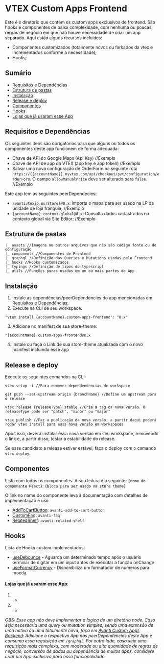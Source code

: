# VTEX Custom Apps Frontend

Este é o diretório que contém os custom apps exclusivos de frontend. São hooks e componentes de baixa complexidade, com nenhuma ou poucas regras de negócio em que não houve necessidade de criar um app separado. Aqui estão alguns recursos incluídos:

- Componentes customizados (totalmente novos ou forkados da vtex e incrementados conforme a necessidade);
- Hooks;

## Sumário

- [Requisitos e Dependências](#requisitos-e-depend%C3%AAncias)
- [Estrutura de pastas](#estrutura-de-pastas)
- [Instalação](#instala%C3%A7%C3%A3o)
- [Release e deploy](#release-e-deploy)
- [Componentes](#componentes)
- [Hooks](#hooks)
- [Lojas que já usaram esse App](#lojas-que-j%C3%A1-usaram-esse-app)

## Requisitos e Dependências

Os seguintes itens são obrigatórios para que alguns ou todos os componentes deste app funcionem de forma adequada:

- Chave de API do Google Maps (Api Key) //Exemplo
- Chave de API de app da VTEX (app key e app token) //Exemplo
- Salvar uma nova configuração de OrderForm na seguinte rota `https://{{accountName}}.myvtex.com/api/checkout/pvt/configuration/orderForm`.
  O campo `allowManualPrice` deve ser alterado para `false`. //Exemplo

Este app tem as seguintes peerDependecies:

- `avantivtexio.ourstores@0.x`: Importa o mapa para ser usado na LP da unidade de loja franquia; //Exemplo
- `{accountName}.context-global@0.x`: Consulta dados cadastrados no contexto global via Site Editor; //Exemplo

## Estrutura de pastas

```
|_ assets //Imagens ou outros arquivos que não são código fonte ou de configuração
|_ components //Componentes de Frontend
|_ graphql //Definição das Queries e Mutations usadas pelo Frontend
|_ hooks //Hooks customizados
|_ typings //Definição de tipos do typescript
|_ utils //Funções puras usadas em um ou mais partes do App
```

## Instalação

1. Instale as dependências/peerDependencies do app mencionadas em [Requisitos e Dependências](#requisitos-e-depend%C3%AAncias);
2. Execute na CLI de seu workspace:

```
"vtex install {accountName}.custom-apps-frontend": "0.x"
```

3. Adicione no manifest de sua store-theme:

```
"{accountName}.custom-apps-frontend@0.x
```

4. Instale ou faça o Link de sua store-theme atualizada com o novo manifest incluindo esse app

## Release e deploy

Execute os seguintes comandos na CLI:

```
vtex setup -i //Para remover dependendencias de workspace

git push --set-upstream origin {branchName} //Define um upstream para o release

vtex release {releaseType} stable //Cria a tag da nova versão. O releaseType pode ser "patch", "minor" ou "major"

vtex publish //Faz a publicação da nova versão, a partir daqui poderá rodar vtex install para essa nova versão em workspaces
```

Após isso, deverá instalar essa nova versão em seu workspace, removendo o link e, a partir disso, testar a estabilidade do release.

Se esse candidato a release estiver estável, faça o deploy com o comando `vtex deploy`.

## Componentes

Lista com todos os componentes. A sua leitura é a seguinte:
`{nome do componente React}`: `{bloco para ser usado na store theme}`

O link no nome do componente leva à documentação com detalhes de implementação e uso

- [AddToCartButton](/avanti-custom-apps-frontend/docs/components/addToCartButton.md): `avanti-add-to-cart-button`
- [CustomFaq](/avanti-custom-apps-frontend/docs/components/customfaq.md): `avanti-faq`
- [RelatedShelf](/avanti-custom-apps-frontend/docs/components/relatedshelf.md): `avanti-related-shelf`

## Hooks

Lista de Hooks custom implementados.

- [useDebounce](/avanti-custom-apps-frontend/docs/hooks/useDebounce.md) - Aguarda um determinado tempo após o usuário terminar de digitar em um input antes de executar a função onChange
- [useFormatCurrency](/avanti-custom-apps-frontend/docs/hooks/useFormatCurrency.md) - Disponibiliza um formatador de numeros para moeda

#### Lojas que já usaram esse App:

1. -
2. -

_OBS: Esse app não deve implementar a logica de um diretório node. Caso seja necessária uma query ou mutation simples, sendo uma extensão de uma nativa ou uma totalmente nova, faça em [Avanti Custom Apps Backend](/avanti-custom-apps-backend): Adicione o respectivo App nas peerDependencies deste App e consuma essa requisição em `/graphql`.
Por outro lado, caso seja uma requisição mais complexa, com moderada ou alta quantidade de regras de negócio, conversão de dados ou dependência de muitos apps, considere criar um App exclusivo para essa funcionalidade._
